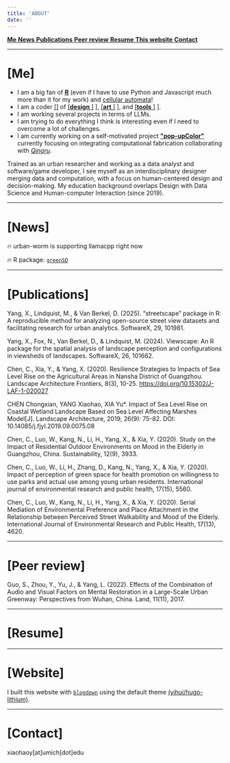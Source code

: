 ```yaml
---
title: 'ABOUT'
date: ''
---
```


<a id='top' class="anchors"></a>
<i class="fa-solid fa-hand-point-right"></i> [**Me** <i class="fa-solid fa-turn-down"></i> ](#me) [**News** <i class="fa-solid fa-turn-down"></i> ](#new) [**Publications** <i class="fa-solid fa-turn-down"></i> ](#plc) [**Peer review** <i class="fa-solid fa-turn-down"></i> ](#pr) [**Resume** <i class="fa-solid fa-turn-down"></i> ](#cv) [**This website** <i class="fa-solid fa-turn-down"></i> ](#site) [**Contact** <i class="fa-solid fa-turn-down"></i> ](#contact)

<div class="splitline">
  <hr>
</div>

<a id='me' class="anch"></a>
# [Me] [<i class="fa-solid fa-turn-up"></i>](#top)
- I am a big fan of [**R**](https://cran.r-project.org/) (even if I have to use Python and Javascript much more than it for my work) and [cellular automata](https://www.sciencedirect.com/topics/earth-and-planetary-sciences/cellular-automata)!
- I am a coder [[<i class="fa-brands fa-git"></i>]](https://github.com/billbillbilly) of [[<b><ins>design</ins></b> <i class="fa-solid fa-link" alt="link"></i>]](/designworks/) <i class="fa-solid fa-hand-point-left"></i> ], [[<b><ins>art</ins></b> <i class="fa-solid fa-link" alt="link"></i>]](/artworks/) <i class="fa-solid fa-hand-point-left"></i> ], and [[<b><ins>tools</ins></b> <i class="fa-solid fa-link" alt="link"></i>]](/tools/) <i class="fa-solid fa-hand-point-left"></i> ].
- I am working several projects in terms of LLMs.
- I am trying to do everything I think is interesting even if I need to overcome a lot of challenges. 
- I am currently working on a self-motivated project [**"pop-upColor"**](https://billbillbilly.github.io/portfolio-content/) currently focusing on integrating computational fabrication collaborating with [*Qingru*](https://qingruya.myportfolio.com/).

Trained as an urban researcher and working as a data analyst and software/game developer, I see myself as an interdisciplinary designer merging data and computation, with a focus on human-centered design and decision-making. My education background overlaps Design with Data Science and Human-computer Interaction (since 2019).

---

<a id='new' class="anch"></a>
# [News] [<i class="fa-solid fa-turn-up"></i>](#top)

🔥 urban-worm is supporting llamacpp right now

🔥 R package: [`greenSD`](https://github.com/billbillbilly/greenSD)

---

<a id='plc' class="anch"></a>
# [Publications] [<i class="fa-solid fa-turn-up"></i>](#top)
Yang, X., Lindquist, M., & Van Berkel, D. (2025). “streetscape” package in R: A reproducible method for analyzing open-source street view datasets and facilitating research for urban analytics. SoftwareX, 29, 101981.

Yang, X., Fox, N., Van Berkel, D., & Lindquist, M. (2024). Viewscape: An R package for the spatial analysis of landscape perception and configurations in viewsheds of landscapes. SoftwareX, 26, 101662.

Chen, C., Xia, Y., & Yang, X. (2020). Resilience Strategies to Impacts of Sea Level Rise on the Agricultural Areas in Nansha District of Guangzhou. Landscape Architecture Frontiers, 8(3), 10-25. https://doi.org/10.15302/J-LAF-1-020027

CHEN Chongxian, YANG Xiaohao, XIA Yu*. Impact of Sea Level Rise on Coastal Wetland Landscape Based on Sea Level Affecting Marshes Model[J]. Landscape Architecture, 2019, 26(9): 75-82. DOI: 10.14085/j.fjyl.2019.09.0075.08

Chen, C., Luo, W., Kang, N., Li, H., Yang, X., & Xia, Y. (2020). Study on the Impact of Residential Outdoor Environments on Mood in the Elderly in Guangzhou, China. Sustainability, 12(9), 3933.

Chen, C., Luo, W., Li, H., Zhang, D., Kang, N., Yang, X., & Xia, Y. (2020). Impact of perception of green space for health promotion on willingness to use parks and actual use among young urban residents. International journal of environmental research and public health, 17(15), 5560.

Chen, C., Luo, W., Kang, N., Li, H., Yang, X., & Xia, Y. (2020). Serial Mediation of Environmental Preference and Place Attachment in the Relationship between Perceived Street Walkability and Mood of the Elderly. International Journal of Environmental Research and Public Health, 17(13), 4620.

---

<a id='pr' class="anch"></a>
# [Peer review] [<i class="fa-solid fa-turn-up"></i>](#top)
Guo, S., Zhou, Y., Yu, J., & Yang, L. (2022). Effects of the Combination of Audio and Visual Factors on Mental Restoration in a Large-Scale Urban Greenway: Perspectives from Wuhan, China. Land, 11(11), 2017.

---

<a id='cv' class="anch"></a>
# [Resume] [<i class="fa-solid fa-turn-up"></i>](#top)

---

<a id='site' class="anch"></a>
# [Website] [<i class="fa-solid fa-turn-up"></i>](#top)
I built this website with [`blogdown`](https://bookdown.org/yihui/blogdown/) using the default theme [(yihui/hugo-lithium)](https://github.com/yihui/hugo-lithium). 

---

<a id='contact' class="anch"></a>
# [Contact] [<i class="fa-solid fa-turn-up"></i>](#top)
<i class="fa-regular fa-envelope"></i> xiaohaoy[at]umich[dot]edu <br>

